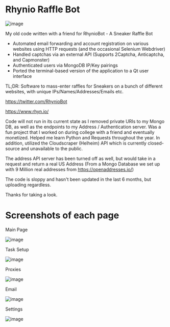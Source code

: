 # Rhynio Raffle Bot
![image](https://user-images.githubusercontent.com/32105756/125825810-4d11ff00-3613-4929-a36c-5e2c77a41af0.png)

My old code written with a friend for RhynioBot - A Sneaker Raffle Bot

- Automated email forwarding and account registration on various websites using HTTP requests (and the occasional Selenium Webdriver)
- Handled captchas via an external API (Supports 2Captcha, Anticaptcha, and Capmonster)
- Authenticated users via MongoDB IP/Key pairings
- Ported the terminal-based version of the application to a Qt user interface

TL;DR: Software to mass-enter raffles for Sneakers on a bunch of different websites, with unique IPs/Names/Addresses/Emails etc.

https://twitter.com/RhynioBot

https://www.rhyn.io/

Code will not run in its current state as I removed private URIs to my Mongo DB, as well as the endpoints to my Address / Authentication server.
Was a fun project that I worked on during college with a friend and eventually monetized. Helped me learn Python and Requests throughout the year. In addition, utilized the Cloudscraper (Helheim) API which is currently closed-source and unavailable to the public.

The address API server has been turned off as well, but would take in a request and return a real US Address (From a Mongo Database we set up with 9 Million real addresses from https://openaddresses.io/)

The code is sloppy and hasn't been updated in the last 6 months, but uploading regardless.

Thanks for taking a look.

# Screenshots of each page
Main Page

![image](https://user-images.githubusercontent.com/32105756/125826276-afdecb8d-b349-46bf-add6-78aabc371887.png)

Task Setup

![image](https://user-images.githubusercontent.com/32105756/125826307-51c980f0-8f1a-49e0-ae5b-b75c33acecb9.png)

Proxies

![image](https://user-images.githubusercontent.com/32105756/125826322-abdee524-610b-4933-a8a4-257a37c632d2.png)

Email

![image](https://user-images.githubusercontent.com/32105756/125826337-afc3076a-9f15-4611-b4cd-fdf048eb4df0.png)

Settings

![image](https://user-images.githubusercontent.com/32105756/125826353-e148b10c-b9b5-48fc-b1e5-fc0431bf3f6b.png)
